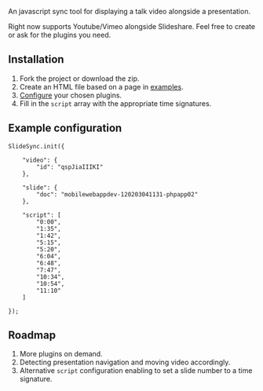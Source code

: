 An javascript sync tool for displaying a talk video alongside a presentation.

Right now supports Youtube/Vimeo alongside Slideshare. Feel free to create or ask for the plugins you need.


Installation
------------

1. Fork the project or download the zip.
2. Create an HTML file based on a page in [examples](https://github.com/ranbena/SlideSync/tree/master/examples).
3. [Configure](https://github.com/ranbena/SlideSync/wiki/Plugins) your chosen plugins.
4. Fill in the `script` array with the appropriate time signatures.

Example configuration
---------------------
```
SlideSync.init({
    
    "video": {
        "id": "qspJiaIIIKI"
    },
        
    "slide": {
        "doc": "mobilewebappdev-120203041131-phpapp02"
    },
    
    "script": [
        "0:00",
        "1:35",
        "1:42",
        "5:15",
        "5:20",
        "6:04",
        "6:48",
        "7:47",
        "10:34",
        "10:54",
        "11:10"                    
    ]    
        
});
```
    
Roadmap
-------

1. More plugins on demand.
2. Detecting presentation navigation and moving video accordingly.
3. Alternative `script` configuration enabling to set a slide number to a time signature.